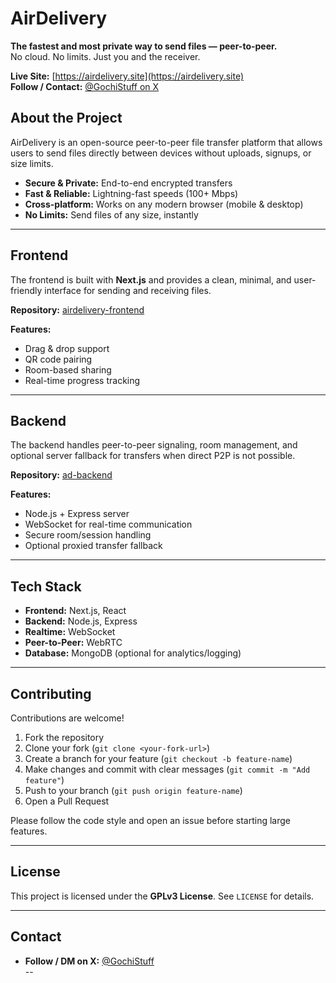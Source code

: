 # AirDelivery

**The fastest and most private way to send files — peer-to-peer.**  
No cloud. No limits. Just you and the receiver.  

**Live Site:** [https://airdelivery.site](https://airdelivery.site)  
**Follow / Contact:** [@GochiStuff on X](https://x.com/GochiStuff)  

## About the Project

AirDelivery is an open-source peer-to-peer file transfer platform that allows users to send files directly between devices without uploads, signups, or size limits.  

- **Secure & Private:** End-to-end encrypted transfers  
- **Fast & Reliable:** Lightning-fast speeds (100+ Mbps)  
- **Cross-platform:** Works on any modern browser (mobile & desktop)  
- **No Limits:** Send files of any size, instantly  

---

## Frontend

The frontend is built with **Next.js** and provides a clean, minimal, and user-friendly interface for sending and receiving files.  

**Repository:** [airdelivery-frontend](https://github.com/GochiStuff/airdelievery-frontend)  

**Features:**  

- Drag & drop support  
- QR code pairing  
- Room-based sharing  
- Real-time progress tracking  

---

## Backend

The backend handles peer-to-peer signaling, room management, and optional server fallback for transfers when direct P2P is not possible.  

**Repository:** [ad-backend](https://github.com/GochiStuff/ad-backend)  

**Features:**  

- Node.js + Express server  
- WebSocket for real-time communication  
- Secure room/session handling  
- Optional proxied transfer fallback  

---

## Tech Stack

- **Frontend:** Next.js, React  
- **Backend:** Node.js, Express  
- **Realtime:** WebSocket  
- **Peer-to-Peer:** WebRTC  
- **Database:** MongoDB (optional for analytics/logging)  

---

## Contributing

Contributions are welcome!  

1. Fork the repository  
2. Clone your fork (`git clone <your-fork-url>`)  
3. Create a branch for your feature (`git checkout -b feature-name`)  
4. Make changes and commit with clear messages (`git commit -m "Add feature"`)  
5. Push to your branch (`git push origin feature-name`)  
6. Open a Pull Request  

Please follow the code style and open an issue before starting large features.  

---

## License

This project is licensed under the **GPLv3 License**. See `LICENSE` for details.  

---

## Contact
- **Follow / DM on X:** [@GochiStuff](https://x.com/GochiStuff)  
--
